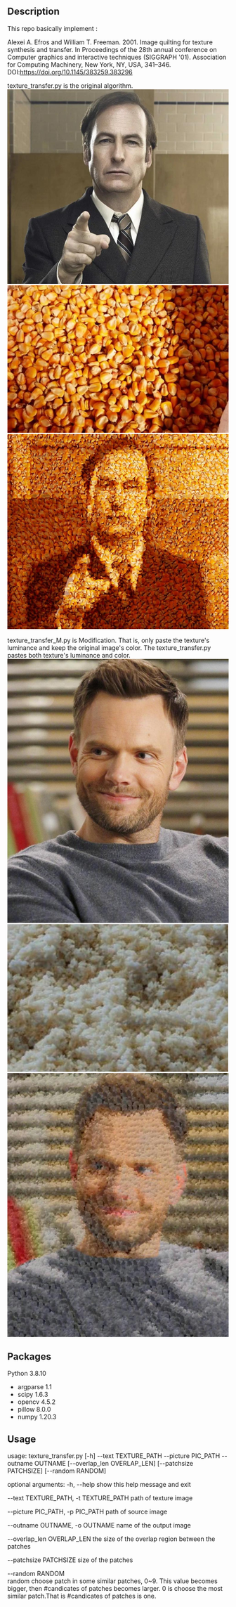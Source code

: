 ## Description
This repo basically implement :

Alexei A. Efros and William T. Freeman. 2001. Image quilting for texture synthesis and transfer. In Proceedings of the 28th annual conference on Computer graphics and interactive techniques (SIGGRAPH '01). Association for Computing Machinery, New York, NY, USA, 341–346. DOI:https://doi.org/10.1145/383259.383296

texture_transfer.py is the original algorithm.
![Kiku](src_image/saul.jpg)
![Kiku](texture/corn.jpg)
![Kiku](output/saul_corn.jpg)

texture_transfer_M.py is Modification. That is, only paste the texture's luminance and keep the original image's color. The texture_transfer.py pastes both texture's luminance and color.
![Kiku](src_image/jeff.jpg)
![Kiku](texture/rice.jpg)
![Kiku](output/jeff_rice.jpg)

  


## Packages
Python 3.8.10
* argparse                    1.1
* scipy                   1.6.3
* opencv                    4.5.2
* pillow                    8.0.0
* numpy                     1.20.3


## Usage
usage: texture_transfer.py [-h] --text TEXTURE_PATH --picture PIC_PATH
                           --outname OUTNAME [--overlap_len OVERLAP_LEN]
                           [--patchsize PATCHSIZE] [--random RANDOM]

optional arguments:
  -h, --help            show this help message and exit

 --text TEXTURE_PATH, -t TEXTURE_PATH
                        path of texture image

  --picture PIC_PATH, -p PIC_PATH
                        path of source image

  --outname OUTNAME, -o OUTNAME
                        name of the output image

  --overlap_len OVERLAP_LEN
                        the size of the overlap region between the patches

  --patchsize PATCHSIZE
                        size of the patches

  --random RANDOM      
                        random choose patch in some similar patches, 0~9. This value becomes bigger, then #candicates of patches becomes larger. 0 is choose the most similar patch.That is #candicates of patches is one.

